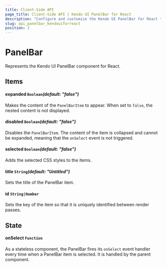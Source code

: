 ```yaml
---
title: Client-Side API
page_title: Client-Side API | Kendo UI PanelBar for React
description: "Configure and customize the Kendo UI PanelBar for React through its client-side API reference."
slug: api_panelbar_kendouiforreact
position: 2
---
```


# PanelBar

Represents the Kendo UI PanelBar component for React.

## Items

#### expanded `Boolean`*(default: "false")*

Makes the content of the `PanelBarItem` to appear. When set to `false`, the nested content is not displayed.

#### disabled `Boolean`*(default: "false")*

Disables the `PanelBarItem`. The content of the item is collapsed and cannot be expanded, meaning that the `onSelect` event is not triggered.

#### selected `Boolean`*(default: "false")*

Adds the selected CSS styles to the items.

#### title `String`*(default: "Untitled")*

Sets the title of the PanelBar item.

#### id `String|Number`

Sets the key of the item so that it is uniquely identified between render passes. 

## State

#### onSelect `Function`

As a stateless component, the PanelBar fires its `onSelect` event handler every time when a PanelBar item is selected. It is handled by the parent component.

